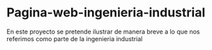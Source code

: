 # Pagina-web-ingenieria-industrial
En este proyecto se pretende ilustrar de manera breve a lo que nos referimos como parte de la ingenieria industrial
